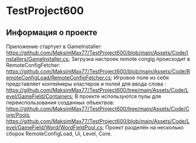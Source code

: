 # TestProject600

## Информация о проекте
Приложение стартует в GameInstaller: https://github.com/MaksimMax77/TestProject600/blob/main/Assets/Code/Installers/GameInstaller.cs;
Загрузка настроек remote congig происходит в RemoteConfigFetcher: https://github.com/MaksimMax77/TestProject600/blob/main/Assets/Code/RemoteConfigLoad/RemoteConfigFetcher.cs;
Игровое поле из себя представляет контейнеры кластеров и полей для ввода слова : https://github.com/MaksimMax77/TestProject600/tree/main/Assets/Code/Level/GameField/Containers;
В проекте используются пулы для переиспользования созданных объектвов: https://github.com/MaksimMax77/TestProject600/tree/main/Assets/Code/Core/Pools, https://github.com/MaksimMax77/TestProject600/blob/main/Assets/Code/Level/GameField/Word/WordFieldPool.cs;
Проект разделён на несколько сборок RemoteConfigLoad, Ui, Level, Core.
